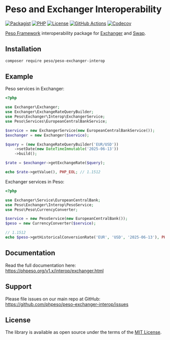 # Peso and Exchanger Interoperability

[![Packagist]][Packagist Link]
[![PHP]][Packagist Link]
[![License]][License Link]
[![GitHub Actions]][GitHub Actions Link]
[![Codecov]][Codecov Link]

[Packagist]: https://img.shields.io/packagist/v/peso/peso-exchanger-interop.svg?style=flat-square
[PHP]: https://img.shields.io/packagist/php-v/peso/peso-exchanger-interop.svg?style=flat-square
[License]: https://img.shields.io/packagist/l/peso/peso-exchanger-interop.svg?style=flat-square
[GitHub Actions]: https://img.shields.io/github/actions/workflow/status/phpeso/peso-exchanger-interop/ci.yml?style=flat-square
[Codecov]: https://img.shields.io/codecov/c/gh/phpeso/peso-exchanger-interop?style=flat-square

[Packagist Link]: https://packagist.org/packages/peso/peso-exchanger-interop
[GitHub Actions Link]: https://github.com/phpeso/peso-exchanger-interop/actions
[Codecov Link]: https://codecov.io/gh/phpeso/peso-exchanger-interop
[License Link]: LICENSE.md

[Peso Framework] interoperability package for [Exchanger] and [Swap].

[Peso Framework]: https://phpeso.readthedocs.io/
[Exchanger]: https://florianv.github.io/exchanger/
[Swap]: https://florianv.github.io/swap/

## Installation

```bash
composer require peso/peso-exchanger-interop
```

## Example

Peso services in Exchanger:

```php
<?php

use Exchanger\Exchanger;
use Exchanger\ExchangeRateQueryBuilder;
use Peso\Exchanger\Interop\ExchangerService;
use Peso\Services\EuropeanCentralBankService;

$service = new ExchangerService(new EuropeanCentralBankService());
$exchanger = new Exchanger($service);

$query = (new ExchangeRateQueryBuilder('EUR/USD'))
    ->setDate(new DateTimeImmutable('2025-06-13'))
    ->build();

$rate = $exchanger->getExchangeRate($query);

echo $rate->getValue(), PHP_EOL; // 1.1512
```

Exchanger services in Peso:

```php
<?php

use Exchanger\Service\EuropeanCentralBank;
use Peso\Exchanger\Interop\PesoService;
use Peso\Peso\CurrencyConverter;

$service = new PesoService(new EuropeanCentralBank());
$peso = new CurrencyConverter($service);

// 1.1512
echo $peso->getHistoricalConversionRate('EUR', 'USD', '2025-06-13'), PHP_EOL;
```

## Documentation

Read the full documentation here: <https://phpeso.org/v1.x/interop/exchanger.html>

## Support

Please file issues on our main repo at GitHub: <https://github.com/phpeso/peso-exchanger-interop/issues>

## License

The library is available as open source under the terms of the [MIT License][License Link].
